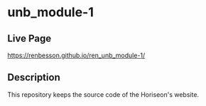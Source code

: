 # unb_module-1

## Live Page
https://renbesson.github.io/ren_unb_module-1/

## Description
This repository keeps the source code of the Horiseon's website.
